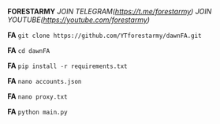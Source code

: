 **FORESTARMY**
*JOIN TELEGRAM(https://t.me/forestarmy)*
*JOIN YOUTUBE(https://youtube.com/forestarmy)*

**FA** ```git clone https://github.com/YTforestarmy/dawnFA.git```

**FA** ```cd dawnFA```

**FA** ```pip install -r requirements.txt```

**FA** ```nano accounts.json```

**FA** ```nano proxy.txt```

**FA** ```python main.py```
